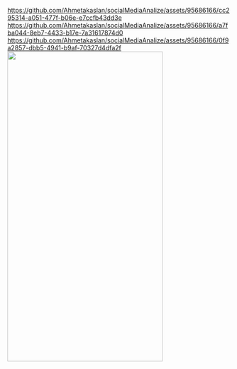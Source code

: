 https://github.com/Ahmetakaslan/socialMediaAnalize/assets/95686166/cc295314-a051-477f-b06e-e7ccfb43dd3e
https://github.com/Ahmetakaslan/socialMediaAnalize/assets/95686166/a7fba044-8eb7-4433-b17e-7a31617874d0
https://github.com/Ahmetakaslan/socialMediaAnalize/assets/95686166/0f9a2857-dbb5-4941-b9af-70327d4dfa2f
<img src="https://user-images.githubusercontent.com/95686166/228309020-ae6ff6b8-c9c3-4ffe-a877-f7dfa8a2b338.png" width="350" height="700">
